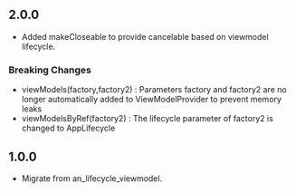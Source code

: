 ## 2.0.0

- Added makeCloseable to provide cancelable based on viewmodel lifecycle.

### Breaking Changes

- viewModels(factory,factory2) : Parameters factory and factory2 are no longer automatically added
  to ViewModelProvider to prevent memory leaks
- viewModelsByRef(factory2) : The lifecycle parameter of factory2 is changed to AppLifecycle

## 1.0.0

- Migrate from an_lifecycle_viewmodel.
